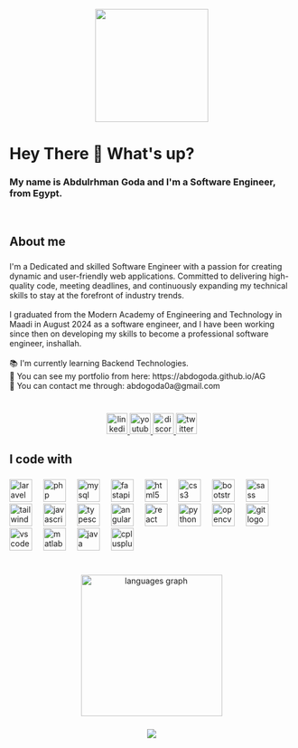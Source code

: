 <br clear="both">

<div align="center">
  <img height="200" src="https://github.com/user-attachments/assets/ecab2a33-d584-4586-ab05-7566322bdd6e"  />
</div>

###

<h1 align="left">Hey There 👋 What's up?</h1>

###

<h3 align="left">My name is Abdulrhman Goda and I'm a Software Engineer, from Egypt.</h4>
<br>

###

<h2 align="left">About me</h2>

###

<p align="left">I'm a Dedicated and skilled Software Engineer with a passion for creating dynamic and user-friendly web applications. Committed to delivering high-quality code, meeting deadlines, and continuously expanding my technical skills to stay at the forefront of industry trends.<br><br>I graduated from the Modern Academy of Engineering and Technology in Maadi in August 2024 as a software engineer, and I have been working since then on developing my skills to become a professional software engineer, inshallah.<br><br>📚 I'm currently learning Backend Technologies.<br>🔗 You can see my portfolio from here: https://abdogoda.github.io/AG <br>🔗 You can contact me through: abdogoda0a@gmail.com</p>

###

<br clear="both">

<div align="center">
  <a href="https://www.linkedin.com/in/abdulrhman-goda-57a20b202/" target="_blank">
    <img src="https://img.shields.io/static/v1?message=LinkedIn&logo=linkedin&label=&color=0077B5&logoColor=white&labelColor=&style=plastic" height="37" alt="linkedin logo"  />
  </a>
  <a href="https://www.youtube.com/" target="_blank">
    <img src="https://img.shields.io/static/v1?message=Youtube&logo=youtube&label=&color=FF0000&logoColor=white&labelColor=&style=plastic" height="37" alt="youtube logo"  />
  </a>
  <a href="https://discord.com/users/691442954665197579" target="_blank">
    <img src="https://img.shields.io/static/v1?message=Discord&logo=discord&label=&color=7289DA&logoColor=white&labelColor=&style=plastic" height="37" alt="discord logo"  />
  </a>
  <a href="https://x.com/abdogoda0a" target="_blank">
    <img src="https://img.shields.io/static/v1?message=Twitter&logo=twitter&label=&color=1DA1F2&logoColor=white&labelColor=&style=plastic" height="37" alt="twitter logo"  />
  </a>
</div>

###

<h2 align="left">I code with</h2>

###

<div align="left">
  <img src="https://cdn.jsdelivr.net/gh/devicons/devicon/icons/laravel/laravel-original.svg" height="40" alt="laravel logo"  />
  <img width="12" />
  <img src="https://cdn.jsdelivr.net/gh/devicons/devicon/icons/php/php-original.svg" height="40" alt="php logo"  />
  <img width="12" />
  <img src="https://cdn.jsdelivr.net/gh/devicons/devicon/icons/mysql/mysql-original.svg" height="40" alt="mysql logo"  />
  <img width="12" />
  <img src="https://cdn.jsdelivr.net/gh/devicons/devicon/icons/fastapi/fastapi-original.svg" height="40" alt="fastapi logo"  />
  <img width="12" />
  <img src="https://cdn.jsdelivr.net/gh/devicons/devicon/icons/html5/html5-original.svg" height="40" alt="html5 logo"  />
  <img width="12" />
  <img src="https://cdn.jsdelivr.net/gh/devicons/devicon/icons/css3/css3-original.svg" height="40" alt="css3 logo"  />
  <img width="12" />
  <img src="https://cdn.jsdelivr.net/gh/devicons/devicon/icons/bootstrap/bootstrap-original.svg" height="40" alt="bootstrap logo"  />
  <img width="12" />
  <img src="https://cdn.jsdelivr.net/gh/devicons/devicon/icons/sass/sass-original.svg" height="40" alt="sass logo"  />
  <img width="12" />
  <img src="https://cdn.jsdelivr.net/gh/devicons/devicon/icons/tailwindcss/tailwindcss-original-wordmark.svg" height="40" alt="tailwindcss logo"  />
  <img width="12" />
  <img src="https://cdn.jsdelivr.net/gh/devicons/devicon/icons/javascript/javascript-original.svg" height="40" alt="javascript logo"  />
  <img width="12" />
  <img src="https://cdn.jsdelivr.net/gh/devicons/devicon/icons/typescript/typescript-original.svg" height="40" alt="typescript logo"  />
  <img width="12" />
  <img src="https://cdn.jsdelivr.net/gh/devicons/devicon/icons/angularjs/angularjs-original.svg" height="40" alt="angularjs logo"  />
  <img width="12" />
  <img src="https://cdn.jsdelivr.net/gh/devicons/devicon/icons/react/react-original.svg" height="40" alt="react logo"  />
  <img width="12" />
  <img src="https://cdn.jsdelivr.net/gh/devicons/devicon/icons/python/python-original.svg" height="40" alt="python logo"  />
  <img width="12" />
  <img src="https://cdn.jsdelivr.net/gh/devicons/devicon/icons/opencv/opencv-original.svg" height="40" alt="opencv logo"  />
  <img width="12" />
  <img src="https://cdn.jsdelivr.net/gh/devicons/devicon/icons/git/git-original.svg" height="40" alt="git logo"  />
  <img width="12" />
  <img src="https://cdn.jsdelivr.net/gh/devicons/devicon/icons/vscode/vscode-original.svg" height="40" alt="vscode logo"  />
  <img width="12" />
  <img src="https://cdn.jsdelivr.net/gh/devicons/devicon/icons/matlab/matlab-original.svg" height="40" alt="matlab logo"  />
  <img width="12" />
  <img src="https://cdn.jsdelivr.net/gh/devicons/devicon/icons/java/java-original.svg" height="40" alt="java logo"  />
  <img width="12" />
  <img src="https://cdn.jsdelivr.net/gh/devicons/devicon/icons/cplusplus/cplusplus-original.svg" height="40" alt="cplusplus logo"  />
</div>

###

<br clear="both">

<div align="center">
  <img src="https://github-readme-stats.vercel.app/api/top-langs?username=Abdogoda&locale=en&hide_title=true&layout=compact&card_width=320&langs_count=8&theme=vue-dark&hide_border=true&order=2" height="250" alt="languages graph"  />
</div>

###

<div align="center">
  <img src="https://visitor-badge.laobi.icu/badge?page_id=Abdogoda.Abdogoda&left_color=darkslategrey&right_color=aqua&left_text=Profile%20Views"  />
</div>

###
